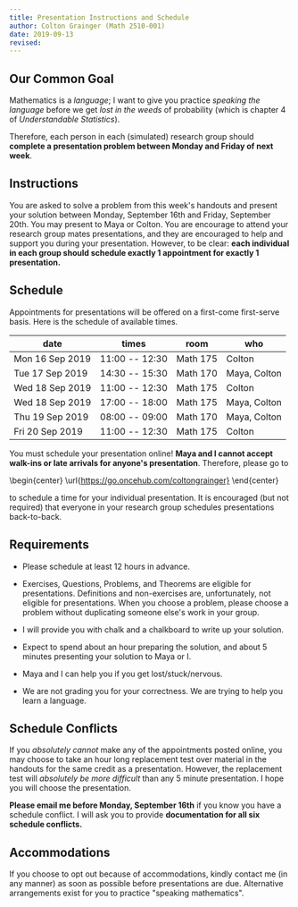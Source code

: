 ```yaml
---
title: Presentation Instructions and Schedule
author: Colton Grainger (Math 2510-001)
date: 2019-09-13
revised:
---
```


## Our Common Goal

Mathematics is a *language*; I want to give you practice *speaking the language* before we get *lost in the weeds* of probability (which is chapter 4 of *Understandable Statistics*).

Therefore, each person in each (simulated) research group should **complete a presentation problem between Monday and Friday of next week**. 

## Instructions 

You are asked to solve a problem from this week's handouts and present your solution between Monday, September 16th and Friday, September 20th. You may present to Maya or Colton. You are encourage to attend your research group mates presentations, and they are encouraged to  help and support you during your presentation. However, to be clear: **each individual in each group should schedule exactly 1 appointment for exactly 1 presentation.**

## Schedule

Appointments for presentations will be offered on a first-come first-serve basis. Here is the schedule of available times. 

date | times | room | who
--- | --- | --- | ---
Mon 16 Sep 2019 | 11:00 -- 12:30 | Math 175 | Colton
Tue 17 Sep 2019 | 14:30 -- 15:30 | Math 170 | Maya, Colton
Wed 18 Sep 2019 | 11:00 -- 12:30 | Math 175 | Colton
Wed 18 Sep 2019 | 17:00 -- 18:00 | Math 175 | Maya, Colton 
Thu 19 Sep 2019 | 08:00 -- 09:00 | Math 170 | Maya, Colton
Fri 20 Sep 2019 | 11:00 -- 12:30 | Math 175 | Colton

You must schedule your presentation online! **Maya and I cannot accept walk-ins or late arrivals for anyone's presentation**. Therefore, please go to

   \begin{center}
   \url{https://go.oncehub.com/coltongrainger} 
   \end{center}
 
   to schedule a time for your individual presentation. It is encouraged (but not required) that everyone in your research group schedules presentations back-to-back.

## Requirements
 
-  Please schedule at least 12 hours in advance.
 
-  Exercises, Questions, Problems, and Theorems are eligible for presentations. Definitions and non-exercises are, unfortunately, not eligible for presentations. When you choose a problem, please choose a problem without duplicating someone else's work in your group. 
 
-  I will provide you with chalk and a chalkboard to write up your solution. 

- Expect to spend about an hour preparing the solution, and about 5 minutes presenting your solution to Maya or I. 
 
-  Maya and I can help you if you get lost/stuck/nervous. 

- We are not grading you for your correctness. We are trying to help you learn a language.
 
## Schedule Conflicts

If you *absolutely cannot* make any of the appointments posted online, you may choose to take an hour long replacement test over material in the handouts for the same credit as a presentation. However, the replacement test will *absolutely be more difficult* than any 5 minute presentation. I hope you will choose the presentation.

**Please email me before Monday, September 16th** if you know you have a schedule conflict. I will ask you to provide **documentation for all six schedule conflicts.** 

## Accommodations

If you choose to opt out because of accommodations, kindly contact me (in any manner) as soon as possible before presentations are due. Alternative arrangements exist for you to practice "speaking mathematics".



